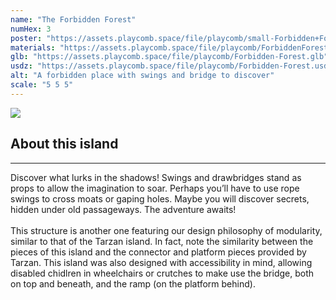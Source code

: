 ```yaml
---
name: "The Forbidden Forest"
numHex: 3
poster: "https://assets.playcomb.space/file/playcomb/small-Forbidden+Forest+w_background.png"
materials: "https://assets.playcomb.space/file/playcomb/ForbiddenForest+materials.png"
glb: "https://assets.playcomb.space/file/playcomb/Forbidden-Forest.glb"
usdz: "https://assets.playcomb.space/file/playcomb/Forbidden-Forest.usdz"
alt: "A forbidden place with swings and bridge to discover"
scale: "5 5 5"
---
```


<div class="about-img">
    <img src="https://assets.playcomb.space/file/playcomb/ForbiddenForest.png" />
</div>

<div class="about-desc">
<h2>About this island</h2>
<hr />
<p>
Discover what lurks in the shadows! Swings and drawbridges stand as props to allow the imagination to soar. Perhaps you’ll have to use rope swings to cross moats or gaping holes. Maybe you will discover secrets, hidden under old passageways. The adventure awaits! <br><br> This structure is another one featuring our design philosophy of modularity, similar to that of the Tarzan island. In fact, note the similarity between the pieces of this island and the connector and platform pieces provided by Tarzan. This island was also designed with accessibility in mind, allowing disabled chidlren in wheelchairs or crutches to make use the bridge, both on top and beneath, and the ramp (on the platform behind).
</p></div>